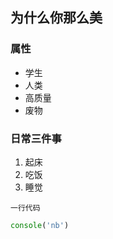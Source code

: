 ## 为什么你那么美
### 属性
- 学生
- 人类
- 高质量
- 废物
### 日常三件事
1. 起床
2. 吃饭
3. 睡觉

`一行代码`
```javascript
console('nb')
```
